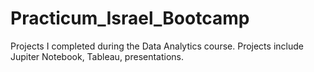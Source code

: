 # Practicum_Israel_Bootcamp
Projects I completed during the Data Analytics course. Projects include Jupiter Notebook, Tableau, presentations.
